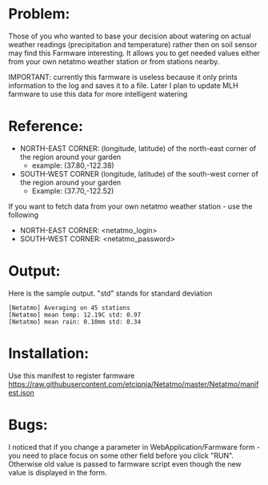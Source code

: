 # Problem:

Those of you who wanted to base your decision about watering on actual weather readings (precipitation and temperature)
rather then on soil sensor may find this Farmware interesting.
It allows you to get needed values either from your own netatmo weather station or from stations nearby.

IMPORTANT: currently this farmware is useless because it only prints information to the log and saves it to a file.
Later I plan to update MLH farmware to use this data for more intelligent watering

# Reference:

- NORTH-EAST CORNER: (longitude, latitude) of the north-east corner of the region around your garden
   - example: (37.80,-122.38)
- SOUTH-WEST CORNER (longitude, latitude) of the south-west corner of the region around your garden
   - Example: (37.70,-122.52)

If you want to fetch data from your own netatmo weather station - use the following
- NORTH-EAST CORNER: <netatmo_login>
- SOUTH-WEST CORNER: <netatmo_password>


# Output:

Here is the sample output. "std" stands for standard deviation

```
[Netatmo] Averaging on 45 stations
[Netatmo] mean temp: 12.19C std: 0.97
[Netatmo] mean rain: 0.10mm std: 0.34
```

# Installation:

Use this manifest to register farmware
https://raw.githubusercontent.com/etcipnja/Netatmo/master/Netatmo/manifest.json

# Bugs:

I noticed that if you change a parameter in WebApplication/Farmware form - you need to place focus on some other
field before you click "RUN". Otherwise old value is  passed to farmware script even though the new value
is displayed in the form.

